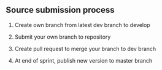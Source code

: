 ## Source submission process

1. Create own branch from latest dev branch to develop

2. Submit your own branch to repository

3. Create pull request to merge your branch to dev branch

4. At end of sprint, publish new version to master branch